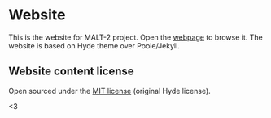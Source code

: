 # Website

This is the website for MALT-2 project. Open the [webpage](https://malt2.github.io) to browse it. The website is based on Hyde theme over Poole/Jekyll.

## Website content license

Open sourced under the [MIT license](LICENSE.md) (original Hyde license).

<3
